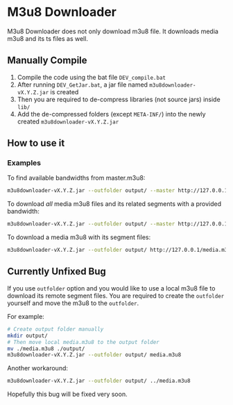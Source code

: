 # M3u8 Downloader
M3u8 Downloader does not only download m3u8 file. It downloads media m3u8 and its ts files as well.

## Manually Compile
1. Compile the code using the bat file `DEV_compile.bat`
2. After running `DEV_GetJar.bat`, a jar file named `m3u8downloader-vX.Y.Z.jar` is created
3. Then you are required to de-compress libraries (not source jars) inside `lib/`
4. Add the de-compressed folders (except `META-INF/`) into the newly created `m3u8downloader-vX.Y.Z.jar`

## How to use it
### Examples
To find available bandwidths from master.m3u8:
```sh
m3u8downloader-vX.Y.Z.jar --outfolder output/ --master http://127.0.0.1/master.m3u8
```

To download *all* media m3u8 files and its related segments with a provided bandwidth:
```sh
m3u8downloader-vX.Y.Z.jar --outfolder output/ --master http://127.0.0.1/master.m3u8 --bandwidth 12345
```

To download a media m3u8 with its segment files:
```sh
m3u8downloader-vX.Y.Z.jar --outfolder output/ http://127.0.0.1/media.m3u8
```

## Currently Unfixed Bug
If you use `outfolder` option and you would like to use a local m3u8 file to download its remote segment files. You are required to create the `outfolder` yourself and move the m3u8 to the `outfolder`.

For example:
```sh
# Create output folder manually
mkdir output/
# Then move local media.m3u8 to the output folder
mv ./media.m3u8 ./output/
m3u8downloader-vX.Y.Z.jar --outfolder output/ media.m3u8
```

Another workaround:
```sh
m3u8downloader-vX.Y.Z.jar --outfolder output/ ../media.m3u8
```

Hopefully this bug will be fixed very soon.
